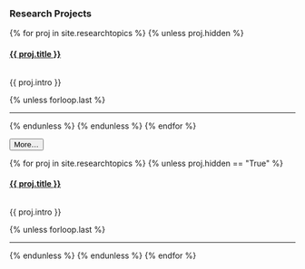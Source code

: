 ---
---   

<h3>Research Projects</h3>

{% for proj in site.researchtopics %}
{% unless proj.hidden %}
<div class="row" style="margin-left:0; margin-right:0">
    <a href="{{ proj.url }}"><h4>{{ proj.title }}</h4> </a>
    
<div class="col-md-4">
<a href="{{ proj.url }}">
<img src="/images/respic/{{ proj.img-url }}" alt="" style="margin: 0 0 0rem; filter: drop-shadow(3px 3px 2px gray);;"></a>
</div>
<div class="col-md-8">
    <p>{{ proj.intro }}</p>
</div>
</div>
{% unless forloop.last %}
<hr class="dot">
{% endunless %}
{% endunless %}
{% endfor %}
<!-- <h4>Last updated: {{ proj.date | date: "%F" }}</h4> -->


<button class="btn btn-link p-0" type="button"
        data-toggle="collapse"
        data-target="#hidden-projects"
        aria-expanded="false"
        aria-controls="hidden-projects">
  More…
</button>

<div class="collapse" id="hidden-projects">
{% for proj in site.researchtopics %}
{% unless proj.hidden == "True" %}
<div class="row" style="margin-left:0; margin-right:0">
    <a href="{{ proj.url }}"><h4>{{ proj.title }}</h4> </a>
    
<div class="col-md-4">
<a href="{{ proj.url }}">
<img src="/images/respic/{{ proj.img-url }}" alt="" style="margin: 0 0 0rem; filter: drop-shadow(3px 3px 2px gray);;"></a>
</div>
<div class="col-md-8">
    <p>{{ proj.intro }}</p>
</div>
</div>
{% unless forloop.last %}
<hr class="dot">
{% endunless %}
{% endunless %}
{% endfor %}
</div>
